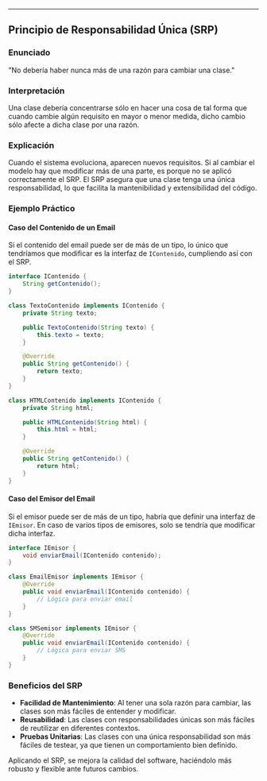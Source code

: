 
---

## Principio de Responsabilidad Única (SRP)

### Enunciado
"No debería haber nunca más de una razón para cambiar una clase."

### Interpretación
Una clase debería concentrarse sólo en hacer una cosa de tal forma que cuando cambie algún requisito en mayor o menor medida, dicho cambio sólo afecte a dicha clase por una razón.

### Explicación
Cuando el sistema evoluciona, aparecen nuevos requisitos. Si al cambiar el modelo hay que modificar más de una parte, es porque no se aplicó correctamente el SRP. El SRP asegura que una clase tenga una única responsabilidad, lo que facilita la mantenibilidad y extensibilidad del código.

### Ejemplo Práctico

#### Caso del Contenido de un Email
Si el contenido del email puede ser de más de un tipo, lo único que tendríamos que modificar es la interfaz de `IContenido`, cumpliendo así con el SRP.

```java
interface IContenido {
    String getContenido();
}

class TextoContenido implements IContenido {
    private String texto;

    public TextoContenido(String texto) {
        this.texto = texto;
    }

    @Override
    public String getContenido() {
        return texto;
    }
}

class HTMLContenido implements IContenido {
    private String html;

    public HTMLContenido(String html) {
        this.html = html;
    }

    @Override
    public String getContenido() {
        return html;
    }
}
```

#### Caso del Emisor del Email
Si el emisor puede ser de más de un tipo, habría que definir una interfaz de `IEmisor`. En caso de varios tipos de emisores, solo se tendría que modificar dicha interfaz.

```java
interface IEmisor {
    void enviarEmail(IContenido contenido);
}

class EmailEmisor implements IEmisor {
    @Override
    public void enviarEmail(IContenido contenido) {
        // Lógica para enviar email
    }
}

class SMSemisor implements IEmisor {
    @Override
    public void enviarEmail(IContenido contenido) {
        // Lógica para enviar SMS
    }
}
```

### Beneficios del SRP
- **Facilidad de Mantenimiento**: Al tener una sola razón para cambiar, las clases son más fáciles de entender y modificar.
- **Reusabilidad**: Las clases con responsabilidades únicas son más fáciles de reutilizar en diferentes contextos.
- **Pruebas Unitarias**: Las clases con una única responsabilidad son más fáciles de testear, ya que tienen un comportamiento bien definido.

Aplicando el SRP, se mejora la calidad del software, haciéndolo más robusto y flexible ante futuros cambios.

